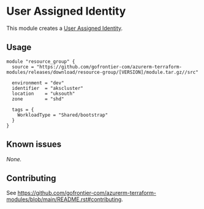 # User Assigned Identity

This module creates a [User Assigned Identity](https://registry.terraform.io/providers/hashicorp/azurerm/latest/docs/resources/user_assigned_identity).

## Usage

```hcl
module "resource_group" {
  source = "https://github.com/gofrontier-com/azurerm-terraform-modules/releases/download/resource-group/[VERSION]/module.tar.gz//src"

  environment = "dev"
  identifier  = "akscluster"
  location    = "uksouth"
  zone        = "shd"

  tags = {
    WorkloadType = "Shared/bootstrap"
  }
}
```

## Known issues

_None._

## Contributing

See <https://github.com/gofrontier-com/azurerm-terraform-modules/blob/main/README.rst#contributing>.
